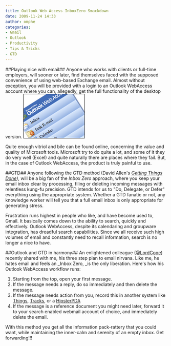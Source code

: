 ```yaml
--- 
title: Outlook Web Access InboxZero Smackdown
date: 2009-11-24 14:33
author: omphe
categories:
- Gmail
- Outlook
- Productivity
- Tips & Tricks
- GTD
---
```

##Playing nice with email##
Anyone who works with clients or full-time employers, will sooner or later, find themselves faced with the supposed convenience of using web-based Exchange email. Almost without exception, you will be provided with a login to an Outlook WebAccess account where you can, allegedly, get the full functionality of the desktop version.
![Outlook Web Access](/assets/images/outlook.png)

Quite enough vitriol and bile can be found online, concerning the value and quality of Microsoft tools. Microsoft try to do quite a lot, and some of it they do very well (Excel) and quite naturally there are places where they fail. But, in the case of Outlook WebAccess, the product is truly painful to use.

##GTD##
Anyone following the GTD method (David Allen's _[Getting Things Done](http://en.wikipedia.org/wiki/Getting_Things_Done))_, will be a big fan of the _Inbox Zero_ approach, where you keep your email inbox clear by processing, filing or deleting incoming messages with relentless kung-fu precision. GTD intends for us to "Do, Delegate, or Defer" everything using the appropriate system. Whether a GTD fanatic or not, any knowledge worker will tell you that a full email inbox is only appropriate for generating stress.

Frustration runs highest in people who like, and have become used to, Gmail. It basically comes down to the ability to search, quickly and effectively. Outlook WebAccess, despite its calendaring and groupware integration, has dreadful search capabilities. Since we all receive such high volumes of email and constantly need to recall information, search is no longer a nice to have.

##Outlook and GTD in harmony##
An enlightened colleague ([@LordCope](http://twitter.com/lordcope "LordCope on Twitter")) recently shared with me, his three step plan to email nirvana. Like me, he hates email and feels an _Inbox Zero, _is the only liberation. Here's how his Outlook WebAccess workflow runs:

1. Starting from the top, open your first message.
2. If the message needs a reply, do so immediately and then delete the message.
3. If the message needs action from you, record this in another system like <a title="Things website" href="http://culturedcode.com/things/">Things</a>, <a title="Tracks GTD App" href="http://getontracks.org/">Tracks</a>, or a <a title="Hipster PDA at 43 folders" href="http://www.43folders.com/2004/09/03/introducing-the-hipster-pda">HipsterPDA</a>
4. If the message is a reference document you might need later, forward it to your search enabled webmail account of choice, and immediately delete the email.

With this method you get all the information pack-rattery that you could want, while maintaining the inner-calm and serenity of an empty inbox. Get forwarding!!!


